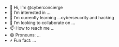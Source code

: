 - 👋 Hi, I’m @cyberconcierge
- 👀 I’m interested in ...
- 🌱 I’m currently learning ...cyberseucrity and hacking
- 💞️ I’m looking to collaborate on ...
- 📫 How to reach me ...
- 😄 Pronouns: ...
- ⚡ Fun fact: ...

<!---
cyberconcierge/cyberconcierge is a ✨ special ✨ repository because its `README.md` (this file) appears on your GitHub profile.
You can click the Preview link to take a look at your changes.
--->
